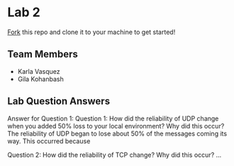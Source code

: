 # Lab 2
[Fork](https://docs.github.com/en/get-started/quickstart/fork-a-repo) this repo and clone it to your machine to get started!

## Team Members
- Karla Vasquez
- Gila Kohanbash

## Lab Question Answers

Answer for Question 1: 
Question 1: How did the reliability of UDP change when you added 50% loss to your local
environment? Why did this occur?
The reliability of UDP began to lose about 50% of the messages coming its way. This occurred because 

Question 2: How did the reliability of TCP change? Why did this occur?
...
